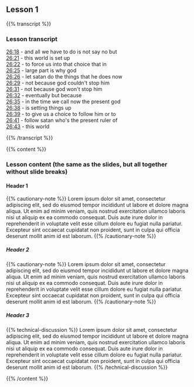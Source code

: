 ## Lesson 1

{{% transcript %}}

### Lesson transcript

<a href="https://www.youtube.com/watch?v=eqtCDR-RVjc&t=1578">26:18</a> - and all we have to do is not say no but<br/>
<a href="https://www.youtube.com/watch?v=eqtCDR-RVjc&t=1581">26:21</a> - this world is set up<br/>
<a href="https://www.youtube.com/watch?v=eqtCDR-RVjc&t=1582">26:22</a> - to force us into that choice that in<br/>
<a href="https://www.youtube.com/watch?v=eqtCDR-RVjc&t=1585">26:25</a> - large part is why god<br/>
<a href="https://www.youtube.com/watch?v=eqtCDR-RVjc&t=1586">26:26</a> - let satan do the things that he does now<br/>
<a href="https://www.youtube.com/watch?v=eqtCDR-RVjc&t=1589">26:29</a> - not because god couldn't stop him<br/>
<a href="https://www.youtube.com/watch?v=eqtCDR-RVjc&t=1591">26:31</a> - not because god won't stop him<br/>
<a href="https://www.youtube.com/watch?v=eqtCDR-RVjc&t=1592">26:32</a> - eventually but because<br/>
<a href="https://www.youtube.com/watch?v=eqtCDR-RVjc&t=1595">26:35</a> - in the time we call now the present god<br/>
<a href="https://www.youtube.com/watch?v=eqtCDR-RVjc&t=1598">26:38</a> - is setting things up<br/>
<a href="https://www.youtube.com/watch?v=eqtCDR-RVjc&t=1599">26:39</a> - to give us a choice to follow him or to<br/>
<a href="https://www.youtube.com/watch?v=eqtCDR-RVjc&t=1601">26:41</a> - follow satan who's the present ruler of<br/>
<a href="https://www.youtube.com/watch?v=eqtCDR-RVjc&t=1603">26:43</a> - this world<br/>

{{% /transcript %}}

{{% content %}}

### Lesson content (the same as the slides, but all together without slide breaks)

#### Header 1 

{{% cautionary-note %}}
Lorem ipsum dolor sit amet, consectetur adipiscing elit, sed do eiusmod tempor incididunt ut labore et dolore magna aliqua. Ut enim ad minim veniam, quis nostrud exercitation ullamco laboris nisi ut aliquip ex ea commodo consequat. Duis aute irure dolor in reprehenderit in voluptate velit esse cillum dolore eu fugiat nulla pariatur. Excepteur sint occaecat cupidatat non proident, sunt in culpa qui officia deserunt mollit anim id est laborum.
{{% /cautionary-note %}}

<!-- --- -->

##### Header 2

{{% cautionary-note %}}
Lorem ipsum dolor sit amet, consectetur adipiscing elit, sed do eiusmod tempor incididunt ut labore et dolore magna aliqua. Ut enim ad minim veniam, quis nostrud exercitation ullamco laboris nisi ut aliquip ex ea commodo consequat. Duis aute irure dolor in reprehenderit in voluptate velit esse cillum dolore eu fugiat nulla pariatur. Excepteur sint occaecat cupidatat non proident, sunt in culpa qui officia deserunt mollit anim id est laborum.
{{% /cautionary-note %}}

<!-- --- -->

##### Header 3

{{% technical-discussion %}}
Lorem ipsum dolor sit amet, consectetur adipiscing elit, sed do eiusmod tempor incididunt ut labore et dolore magna aliqua. Ut enim ad minim veniam, quis nostrud exercitation ullamco laboris nisi ut aliquip ex ea commodo consequat. Duis aute irure dolor in reprehenderit in voluptate velit esse cillum dolore eu fugiat nulla pariatur. Excepteur sint occaecat cupidatat non proident, sunt in culpa qui officia deserunt mollit anim id est laborum.
{{% /technical-discussion %}}

{{% /content %}}